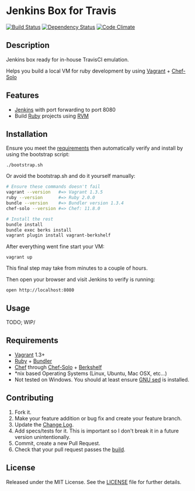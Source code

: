 # Jenkins Box for Travis

[![Build Status][BS img]][Build Status]
[![Dependency Status][DS img]][Dependency Status]
[![Code Climate][CC img]][Code Climate]

## Description

Jenkins box ready for in-house TravisCI emulation.

Helps you build a local VM for ruby development by using [Vagrant][] + [Chef-Solo][]

## Features

- [Jenkins][] with port forwarding to port 8080
- Build [Ruby][] projects using [RVM][]

## Installation

Ensure you meet the [requirements](#requirements) then automatically verify and install by using the bootstrap script:

    ./bootstrap.sh

Or avoid the bootstrap.sh and do it yourself manually:

```sh
# Ensure these commands doesn't fail
vagrant --version   #=> Vagrant 1.3.5
ruby --version      #=> Ruby 2.0.0
bundle --version    #=> Bundler version 1.3.4
chef-solo --version #=> Chef: 11.8.0

# Install the rest
bundle install
bundle exec berks install
vagrant plugin install vagrant-berkshelf
```

After everything went fine start your VM:

    vagrant up

This final step may take from minutes to a couple of hours.

Then open your browser and visit Jenkins to verify is running:

    open http://localhost:8080

## Usage

TODO; WIP/

## Requirements

- [Vagrant][] 1.3+
- [Ruby][] + [Bundler][]
- [Chef][] through [Chef-Solo][] + [Berkshelf][]
- *nix based Operating Systems (Linux, Ubuntu, Mac OSX, etc...)
- Not tested on Windows. You should at least ensure [GNU sed][] is installed.

## Contributing

1. Fork it.
2. Make your feature addition or bug fix and create your feature branch.
3. Update the [Change Log][].
3. Add specs/tests for it. This is important so I don't break it in a future version unintentionally.
4. Commit, create a new Pull Request.
5. Check that your pull request passes the [build][travis pull requests].

## License

Released under the MIT License. See the [LICENSE][] file for further details.


[Jenkins]:    http://jenkins-ci.org/
[Vagrant]:    http://www.vagrantup.com/
[Bundler]:    http://bundler.io/
[Chef]:       http://www.opscode.com/chef/
[Chef-Solo]:  http://docs.vagrantup.com/v2/provisioning/chef_solo.html
[Berkshelf]:  http://berkshelf.com/
[Ruby]:       http://www.ruby-lang.org/
[RVM]:        http://rvm.io/
[GNU sed]:    http://gnuwin32.sourceforge.net/packages/sed.htm
[LICENSE]: LICENSE.md

[Change Log]: CHANGELOG.md

<!-- [RubyGems]: https://rubygems.org/gems/jenkins-box-for-travis -->
<!-- [Documentation]: http://rubydoc.info/gems/jenkins-box-for-travis -->
[Source]: https://github.com/elgalu/jenkins-box-for-travis
[Bugtracker]: https://github.com/elgalu/jenkins-box-for-travis/issues

[travis pull requests]: https://travis-ci.org/elgalu/jenkins-box-for-travis/pull_requests

<!-- [Gem Version]: https://rubygems.org/gems/jenkins-box-for-travis -->
[Build Status]: https://travis-ci.org/elgalu/jenkins-box-for-travis
[Dependency Status]: https://gemnasium.com/elgalu/jenkins-box-for-travis
[Code Climate]: https://codeclimate.com/github/elgalu/jenkins-box-for-travis
<!-- [Coverage Status]: https://coveralls.io/r/elgalu/jenkins-box-for-travis -->

<!-- [GV img]: https://badge.fury.io/rb/jenkins-box-for-travis.png -->
[BS img]: https://travis-ci.org/elgalu/jenkins-box-for-travis.png
[DS img]: https://gemnasium.com/elgalu/jenkins-box-for-travis.png
[CC img]: https://codeclimate.com/github/elgalu/jenkins-box-for-travis.png
<!-- [CS img]: https://coveralls.io/repos/elgalu/jenkins-box-for-travis/badge.png?branch=master -->
